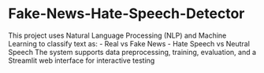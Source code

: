 # Fake-News-Hate-Speech-Detector
This project uses Natural Language Processing (NLP) and Machine Learning to classify text as: - Real vs Fake News - Hate Speech vs Neutral Speech The system supports data preprocessing, training, evaluation, and a Streamlit web interface for interactive testing
